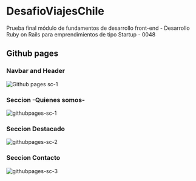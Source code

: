 # DesafioViajesChile

Prueba final módulo de fundamentos de desarrollo front-end - Desarrollo Ruby on Rails para emprendimientos de tipo Startup - 0048

## Github pages
### Navbar and Header
![Github pages sc-1](https://user-images.githubusercontent.com/55854174/233500232-c2238d86-bf6e-4cb4-9141-f30d61e55f75.png)

### Seccion -Quienes somos-
![githubpages-sc-1](https://user-images.githubusercontent.com/55854174/233500422-a31805ae-2ada-42ac-a9ae-dd82a2c8f38e.png)

### Seccion Destacado
![githubpages-sc-2](https://user-images.githubusercontent.com/55854174/233500499-ba3498d1-f177-4587-9543-1591df63d8e6.png)

### Seccion Contacto
![githubpages-sc-3](https://user-images.githubusercontent.com/55854174/233500533-80933c3a-9e70-4f49-a04e-5aeb0b31e301.png)

